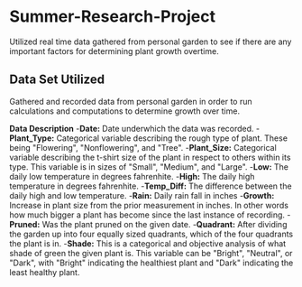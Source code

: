 # Summer-Research-Project
Utilized real time data gathered from personal garden to see if there are any important factors for determining plant growth overtime.

## Data Set Utilized
Gathered and recorded data from personal garden in order to run calculations and computations to determine growth over time. 

**Data Description**
-**Date:**  Date underwhich the data was recorded. 
-**Plant_Type:**  Categorical variable describing the rough type of plant. These being "Flowering", "Nonflowering", and "Tree".
-**Plant_Size:**  Categorical variable describing the t-shirt size of the plant in respect to others within its type. This variable is in sizes of "Small", "Medium", and "Large".
-**Low:**  The daily low temperature in degrees fahrenhite. 
-**High:**  The daily high temperature in degrees fahrenhite. 
-**Temp_Diff:**  The difference between the daily high and low temperature. 
-**Rain:**  Daily rain fall in inches
-**Growth:**  Increase in plant size from the prior measurement in inches. In other words how much bigger a plant has become since the last instance of recording. 
-**Pruned:**  Was the plant pruned on the given date. 
-**Quadrant:**  After dividing the garden up into four equally sized quadrants, which of the four quadrants the plant is in. 
-**Shade:**  This is a categorical and objective analysis of what shade of green the given plant is. This variable can be "Bright", "Neutral", or "Dark", with "Bright" indicating the healthiest plant and "Dark" indicating the least healthy plant. 
